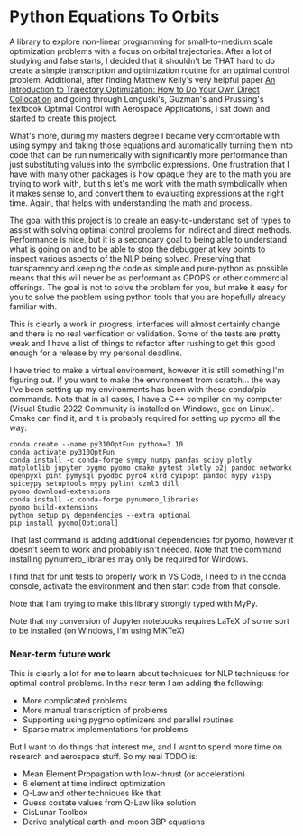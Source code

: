 # Python Equations To Orbits

A library to explore non-linear programming for small-to-medium scale optimization problems with a focus on orbital trajectories. After a lot of studying and false starts, I decided that it shouldn't be THAT hard to do create a simple transcription and optimization routine for an optimal control problem. Additional, after finding Matthew Kelly's very helpful paper [An Introduction to Trajectory Optimization: How to Do Your Own Direct Collocation](https://epubs.siam.org/doi/pdf/10.1137/16M1062569) and going through Longuski's, Guzman's and Prussing's textbook Optimal Control with Aerospace Applications, I sat down and started to create this project.

What's more, during my masters degree I became very comfortable with using sympy and taking those equations and automatically turning them into code that can be run numerically with significantly more performance than just substituting values into the symbolic expressions.  One frustration that I have with many other packages is how opaque they are to the math you are trying to work with, but this let's me work with the math symbolically when it makes sense to, and convert them to evaluating expressions at the right time.  Again, that helps with understanding the math and process.

The goal with this project is to create an easy-to-understand set of types to assist with solving optimal control problems for indirect and direct methods. Performance is nice, but it is a secondary goal to being able to understand what is going on and to be able to stop the debugger at key points to inspect various aspects of the NLP being solved. Preserving that transparency and keeping the code as simple and pure-python as possible means that this will never be as performant as GPOPS or other commercial offerings.  The goal is not to solve the problem for you, but make it easy for you to solve the problem using python tools that you are hopefully already familiar with.

This is clearly a work in progress, interfaces will almost certainly change and there is no real verification or validation.  Some of the tests are pretty weak and I have a list of things to refactor after rushing to get this good enough for a release by my personal deadline.

I have tried to make a virtual environment, however it is still something I'm figuring out.  If you want to make the environment from scratch... the way I've been setting up my environments has been with these conda/pip commands.  Note that in all cases, I have a C++ compiler on my computer (Visual Studio 2022 Community is installed on Windows, gcc on Linux).  Cmake can find it, and it is probably required for setting up pyomo all the way:

```
conda create --name py310OptFun python=3.10
conda activate py310OptFun
conda install -c conda-forge sympy numpy pandas scipy plotly matplotlib jupyter pygmo pyomo cmake pytest plotly p2j pandoc networkx openpyxl pint pymysql pyodbc pyro4 xlrd cyipopt pandoc mypy vispy spiceypy setuptools mypy pylint czml3 dill
pyomo download-extensions
conda install -c conda-forge pynumero_libraries
pyomo build-extensions
python setup.py dependencies --extra optional 
pip install pyomo[Optional]
```

That last command is adding additional dependencies for pyomo, however it doesn't seem to work and probably isn't needed.  Note that the command installing pynumero_libraries may only be required for Windows.

I find that for unit tests to properly work in VS Code, I need to in the conda console, activate the environment and then start code from that console.

Note that I am trying to make this library strongly typed with MyPy.  

Note that my conversion of Jupyter notebooks requires LaTeX of some sort to be installed (on Windows, I'm using MiKTeX)

### Near-term future work
This is clearly a lot for me to learn about techniques for NLP techniques for optimal control problems.  In the near term I am adding the following:
- More complicated problems
- More manual transcription of problems 
- Supporting using pygmo optimizers and parallel routines
- Sparse matrix implementations for problems

But I want to do things that interest me, and I want to spend more time on research and aerospace stuff.  So my real TODO is:
- Mean Element Propagation with low-thrust (or acceleration)
- 6 element at time indirect optimization
- Q-Law and other techniques like that
- Guess costate values from Q-Law like solution
- CisLunar Toolbox
 - Derive analytical earth-and-moon 3BP equations

